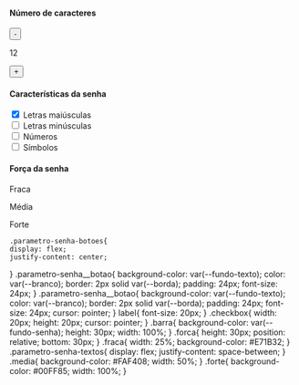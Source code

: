 <head>
 <link rel="stylesheet" href="style.css">
    </head>
<div class="parametro-senha">
    <h4 class="parametro-senha__titulo">Número de caracteres</h4>
    <div class="parametro-senha-botoes">
        <button class="parametro-senha__botao">-</button>
        <p class="parametro-senha__texto">12</p>
        <button class="parametro-senha__botao">+</button>
    </div>
</div>  
<div class="parametro-senha">
    <h4 class="parametro-senha__titulo">Características da senha</h4>
    <div class="parametro-senha-checkbox">
        <input name="maiusculo" type="checkbox" checked>
        <label for="maiusculo">Letras maiúsculas</label>
    </div>
    <div class="parametro-senha-checkbox">
        <input name="minusculo" type="checkbox">
        <label for="minusculo">Letras minúsculas</label>
    </div>
    <div class="parametro-senha-checkbox">
        <input name="numero" type="checkbox">
        <label for="numero">Números</label>
    </div>
    <div class="parametro-senha-checkbox">
    <input name="simbolo" type="checkbox">
        <label for="simbolo">Símbolos</label>
        <div class="parametro-senha">
    <h4 class="parametro-senha__titulo">Força da senha</h4>
    <div class="barra"></div>
    <div class="forca forte"></div>
    <div class="parametro-senha-textos">
        <p>Fraca</p>
        <p>Média</p>
        <p>Forte</p>
    </div>
</div>
    </div>
</div>


    .parametro-senha-botoes{
    display: flex;
    justify-content: center;
}
    .parametro-senha__botao{
    background-color: var(--fundo-texto);
    color: var(--branco);
    border: 2px solid var(--borda);
    padding: 24px;
    font-size: 24px;
}
   .parametro-senha__botao{
    background-color: var(--fundo-texto);
    color: var(--branco);
    border: 2px solid var(--borda);
    padding: 24px;
    font-size: 24px;
    cursor: pointer;
}
label{
    font-size: 20px;
}
.checkbox{
    width: 20px;
    height: 20px;
    cursor: pointer;
}
.barra{
    background-color: var(--fundo-senha);
    height: 30px;
    width: 100%;
}
.forca{
    height: 30px;
    position: relative;
    bottom: 30px;
}
.fraca{
    width: 25%;
    background-color: #E71B32; 
}
.parametro-senha-textos{
    display: flex;
    justify-content: space-between;
}
.media{
    background-color: #FAF408;
    width: 50%;
}
.forte{
    background-color: #00FF85;
    width: 100%;
}
